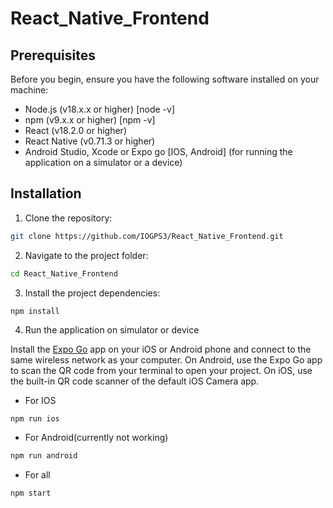 # React_Native_Frontend

## Prerequisites
Before you begin, ensure you have the following software installed on your machine:

- Node.js (v18.x.x or higher) [node -v]
- npm (v9.x.x or higher) [npm -v]
- React (v18.2.0 or higher)
- React Native (v0.71.3 or higher)
- Android Studio, Xcode or Expo go [IOS, Android] (for running the application on a simulator or a device)

## Installation

1. Clone the repository:
``` bash
git clone https://github.com/IOGPS3/React_Native_Frontend.git
```

2. Navigate to the project folder:
```bash
cd React_Native_Frontend
```

3. Install the project dependencies:
```
npm install
```



4. Run the application on simulator or device

Install the [Expo Go](https://expo.dev/client) app on your iOS or Android phone and connect to the same wireless network as your computer. On Android, use the Expo Go app to scan the QR code from your terminal to open your project. On iOS, use the built-in QR code scanner of the default iOS Camera app.

- For IOS 
```bash
npm run ios
```

- For Android(currently not working)
```bash
npm run android
```

- For all
```bash
npm start
```
